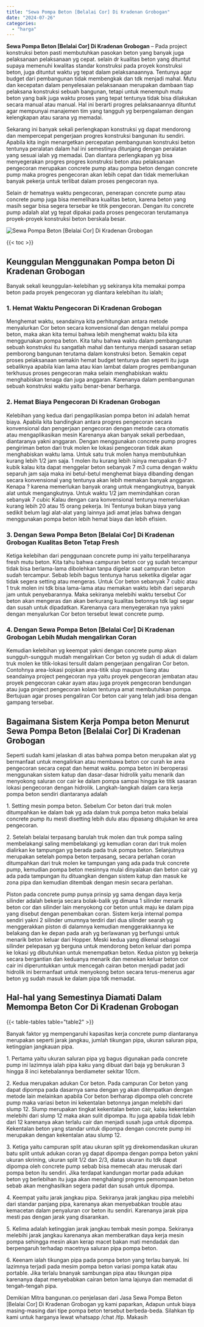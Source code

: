 ```yaml
---
title: "Sewa Pompa Beton [Belalai Cor] Di Kradenan Grobogan"
date: "2024-07-26"
categories: 
  - "harga"
---
```


**Sewa Pompa Beton \[Belalai Cor\] Di Kradenan Grobogan** – Pada project konstruksi beton pasti membutuhkan pasokan beton yang banyak juga pelaksanaan pelaksanaan yg cepat. selain dr kualitas beton yang dituntut supaya memenuhi kwalitas standar konstruksi pada proyek konstruksi beton, juga dituntut waktu yg tepat dalam pelaksanaannya. Tentunya agar budget dari pembangunan tidak membengkak dan tdk menjadi mahal. Mutu dan kecepatan dalam penyelesaian pelaksanaan merupakan dambaan tiap pelaksana konstruksi sebuah bangunan, tetapi untuk menempuh mutu beton yang baik juga waktu proses yang tepat tentunya tidak bisa dilakukan secara manual atau manual. Hal ini berarti progres pelaksanaannya dituntut agar mempunyai manajemen tim yang tangguh yg berpengalaman dengan kelengkapan atau sarana yg memadai.

Sekarang ini banyak sekali perlengkapan konstruksi yg dapat mendorong dan mempercepat pengerjaan progres konstruksi bangunan itu sendiri. Apabila kita ingin menargetkan percepatan pembangunan konstruksi beton tentunya peralatan dalam hal ini semestinya ditunjang dengan peralatan yang sesuai ialah yg memadai. Dan diantara perlengkapan yg bisa menyegerakan progres progres konstruksi beton atau pelaksanaan pengecoran merupakan concrete pump atau pompa beton dengan concrete pump maka progres pengecoran akan lebih cepat dan tidak memerlukan banyak pekerja untuk terlibat dalam proses pengecoran nya.

Selain dr hematnya waktu pengecoran, penerapan concrete pump atau concrete pump juga bisa memelihara kualitas beton, karena beton yang masih segar bisa segera tersebar ke titik pengecoran. Dengan itu concrete pump adalah alat yg tepat dipakai pada proses pengecoran terutamanya proyek-proyek konstruksi beton berskala besar.

![Sewa Pompa Beton [Belalai Cor] Di Kradenan Grobogan](/images/sewa-concrete-pump-33.png)

{{< toc >}}

## Keunggulan Menggunakan Pompa beton Di Kradenan Grobogan

Banyak sekali keunggulan-kelebihan yg sekiranya kita memakai pompa beton pada proyek pengecoran yg diantara kelebihan itu ialah;

### 1\. Hemat Waktu Pengecoran Di Kradenan Grobogan

Menghemat waktu, seandainya kita perhitungkan antara metode menyalurkan Cor beton secara konvensional dan dengan melalui pompa beton, maka akan kita temui bahwa lebih menghemat waktu bila kita menggunakan pompa beton. Kita tahu bahwa waktu dalam pembangunan sebuah konstruksi itu sangatlah mahal dan tentunya menjadi sasaran setiap pemborong bangunan terutama dalam konstruksi beton. Semakin cepat proses pelaksanaan semakin hemat budget tentunya dan seperti itu juga sebaliknya apabila kian lama atau kian lambat dalam progres pembangunan terkhusus proses pengecoran maka selain menghabiskan waktu menghabiskan tenaga dan juga anggaran. Karenanya dalam pembangunan sebuah konstruksi waktu yaitu benar-benar berharga.

### 2\. Hemat Biaya Pengecoran Di Kradenan Grobogan

Kelebihan yang kedua dari pengaplikasian pompa beton ini adalah hemat biaya. Apabila kita bandingkan antara progres pengecoran secara konvensional dan pengerjaan pengecoran dengan metode cara otomatis atau mengaplikasikan mesin Karenanya akan banyak sekali perbedaan, diantaranya yakni anggaran. Dengan menggunakan concrete pump progres pengiriman beton dari truk molen ke lokasi pengecoran tidak akan menghabiskan waktu lama. Untuk satu truk molen hanya membutuhkan kurang lebih 1/2 jam saja. 1 molen itu kurang lebih isinya merupakan 6-7 kubik kalau kita dapat menggelar beton sebanyak 7 m3 cuma dengan waktu separuh jam saja maka ini betul-betul menghemat biaya dibanding dengan secara konvensional yang tentunya akan lebih memakan banyak anggaran. Kenapa ? karena memerlukan banyak orang untuk mengangkutnya, banyak alat untuk mengangkutnya. Untuk waktu 1/2 jam memindahkan coran sebanyak 7 cubic Kalau dengan cara konvensional tentunya memerlukan kurang lebih 20 atau 15 orang pekerja. Ini Tentunya bukan biaya yang sedikit belum lagi alat-alat yang lainnya jadi amat jelas bahwa dengan menggunakan pompa beton lebih hemat biaya dan lebih efisien.

### 3\. Dengan Sewa Pompa Beton \[Belalai Cor\] Di Kradenan Grobogan Kualitas Beton Tetap Fresh

Ketiga kelebihan dari penggunaan concrete pump ini yaitu terpeliharanya fresh mutu beton. Kita tahu bahwa campuran beton cor yg sudah tercampur tidak bisa berlama-lama dibolehkan tanpa digelar saat campuran beton sudah tercampur. Sebab lebih bagus tentunya harus seketika digelar agar tidak segera setting atau mengeras. Untuk Cor beton sebanyak 7 cubic atau 1 truk molen ini tdk bisa lama-lama atau memakan waktu lebih dari separuh jam untuk penyebarannya. Maka sekiranya melebihi waktu tersebut Cor beton akan mengeras dan akan berkurang kualitas betonnya tdk lagi segar dan susah untuk dipadatkan. Karenanya cara menyegerakan nya yakni dengan menyalurkan Cor beton tersebut lewat concrete pump.

### 4\. Dengan Sewa Pompa Beton \[Belalai Cor\] Di Kradenan Grobogan Lebih Mudah mengalirkan Coran

Kemudian kelebihan yg keempat yakni dengan concrete pump akan sungguh-sungguh mudah mengalirkan Cor beton yg sudah di aduk di dalam truk molen ke titik-lokasi tersulit dalam pengerjaan pengaliran Cor beton. Contohnya area-lokasi pojokan area-titik slup maupun tiang atau seandainya project pengecoran nya yaitu proyek pengecoran jembatan atau proyek pengecoran cakar ayam atau juga proyek pengecoran bendungan atau juga project pengecoran kolam tentunya amat membutuhkan pompa. Bertujuan agar proses pengaliran Cor beton cair yang telah jadi bisa dengan gampang tersebar.

## Bagaimana Sistem Kerja Pompa beton Menurut Sewa Pompa Beton \[Belalai Cor\] Di Kradenan Grobogan

Seperti sudah kami jelaskan di atas bahwa pompa beton merupakan alat yg bermanfaat untuk mengalirkan atau membawa beton cor curah ke area pengecoran secara cepat dan hemat waktu. pompa beton ini beroperasi menggunakan sistem katup dan dasar-dasar hidrolik yaitu menarik dan menyokong saluran cor cair ke dalam pompa sampai hingga ke titik sasaran lokasi pengecoran dengan hidrolik. Langkah-langkah dalam cara kerja pompa beton sendiri diantaranya adalah

1\. Setting mesin pompa beton. Sebelum Cor beton dari truk molen ditumpahkan ke dalam bak yg ada dalam truk pompa beton maka belalai concrete pump itu mesti disetting lebih dulu atau dipasang ditujukan ke area pengecoran.

2\. Setelah belalai terpasang barulah truk molen dan truk pompa saling membelakangi saling membelakangi yg kemudian coran dari truk molen dialirkan ke tampungan yg berada pada truk pompa beton. Selanjutnya merupakan setelah pompa beton terpasang, secara perlahan coran ditumpahkan dari truk molen ke tampungan yang ada pada truk concrete pump, kemudian pompa beton mesinnya mulai dinyalakan dan beton cair yg ada pada tampungan itu dituangkan dengan sistem katup dan masuk ke zona pipa dan kemudian ditembak dengan mesin secara perlahan.

Piston pada concrete pump punya prinsip yg sama dengan daya kerja silinder adalah bekerja secara bolak-balik yg dimana 1 silinder menarik beton cor dan silinder lain menyokong cor beton untuk maju ke dalam pipa yang disebut dengan penembakan coran. Sistem kerja internal pompa sendiri yakni 2 silinder umumnya terdiri dari dua silinder searah yg menggerakkan piston di dalamnya kemudian menggerakkannya ke belakang dan ke depan pada arah yg berlawanan yg berfungsi untuk menarik beton keluar dari Hopper. Meski kedua yang dikenal sebagai silinder pelepasan yg berguna untuk mendorong beton keluar dari pompa ke lokasi yg dibutuhkan untuk menempatkan beton. Kedua piston yg bekerja secara bergantian dan keduanya menarik dan menekan keluar beton cor cair ini diperuntukkan untuk mencegah cairan beton menjadi padat jadi hidrolik ini bermanfaat untuk menyokong beton secara terus-menerus agar beton yg sudah masuk ke dalam pipa tdk memadat.

## Hal-hal yang Semestinya Diamati Dalam Memompa Beton Cor Di Kradenan Grobogan

{{< table-tables table="table2" >}}

Banyak faktor yg mempengaruhi kapasitas kerja concrete pump diantaranya merupakan seperti jarak jangkau, jumlah tikungan pipa, ukuran saluran pipa, ketinggian jangkauan pipa.

1\. Pertama yaitu ukuran saluran pipa yg bagus digunakan pada concrete pump ini lazimnya ialah pipa kaku yang dibuat dari baja yg berukuran 3 hingga 8 inci ketebalannya berdiameter sekitar 10cm.

2\. Kedua merupakan adukan Cor beton. Pada campuran Cor beton yang dapat dipompa pada dasarnya sama dengan yg akan ditempatkan dengan metode lain melainkan apabila Cor beton berharap dipompa oleh concrete pump maka variasi beton ini kekentalan betonnya jangan melebihi dari slump 12. Slump merupakan tingkat kekentalan beton cair, kalau kekentalan melebihi dari slump 12 maka akan sulit dipompa. Itu juga apabila tidak lebih dari 12 karenanya akan terlalu cair dan menjadi susah juga untuk dipompa. Kekentalan beton yang standar untuk dipompa dengan concrete pump ini merupakan dengan kekentalan atau slump 12.

3\. Ketiga yaitu campuran split atau ukuran split yg direkomendasikan ukuran batu split untuk adukan coran yg dapat dipompa dengan pompa beton yakni ukuran skrining, ukuran split 1/2 dan 2/3, diatas ukuran itu tdk dapat dipompa oleh concrete pump sebab bisa memecah atau merusak dari pompa beton itu sendiri. Jika terdapat kandungan mortar pada adukan beton yg berlebihan itu juga akan menghalangi progres pemompaan beton sebab akan menghasilkan segera padat dan susah untuk dipompa.

4\. Keempat yaitu jarak jangkau pipa. Sekiranya jarak jangkau pipa melebihi dari standar panjang pipa, karenanya akan menyebabkan trouble atau kemacetan dalam penyaluran cor beton itu sendiri. Karenanya jarak pipa mesti pas dengan jarak yang disarankan.

5\. Kelima adalah ketinggian jarak jangkau tembak mesin pompa. Sekiranya melebihi jarak jangkau karenanya akan memberatkan daya kerja mesin pompa sehingga mesin akan kerap macet bakan mati mendadak dan berpengaruh terhadap macetnya saluran pipa pompa beton.

6\. Keenam ialah tikungan pipa pada pompa beton yang terlau banyak. Ini lazimnya terjadi pada mesim pompa beton variasi pompa katak atau portable. Jika terlalu bnanyak sambungan pipa atau tikungan pipa karenanya dapat menyebabkan cairan beton lama lajunya dan memadat di tengah-tengah pipa.

Demikian Mitra bangunan.co penjelasan dari Jasa Sewa Pompa Beton \[Belalai Cor\] Di Kradenan Grobogan yg kami paparkan, Adapun untuk biaya masing-masing dari tipe pompa beton tersebut berbeda-beda. Silahkan tlp kami untuk harganya lewat whatsapp /chat /tlp. Makasih
